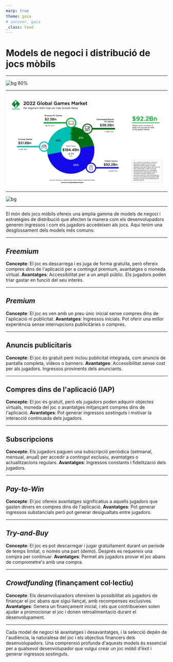 ```yaml
---
marp: true
theme: gaia
# uncover, gaia
_class: lead
---
```


<!-- _class: invert -->

# Models de negoci i distribució de jocs mòbils

---

![bg 80%](https://starloopstudios.com/wp-content/uploads/2021/04/gaming-platforms-01-1024x723.jpg)

---

![bg](Newzoo_Global-Games-Market-per-Segment_Nov-2022.webp)

---

![bg](https://venturebeat.com/wp-content/uploads/2018/04/global_games_market_2012-2021_per_segment.png)

---

El món dels jocs mòbils ofereix una àmplia gamma de models de negoci i estratègies de distribució que afecten la manera com els desenvolupadors generen ingressos i com els jugadors accedeixen als jocs. Aquí tenim una desglossament dels models més comuns:

---

## _Freemium_

**Concepte**: El joc es descarrega i es juga de forma gratuïta, però ofereix compres dins de l'aplicació per a contingut premium, avantatges o moneda virtual.
**Avantatges**: Accessibilitat per a un ampli públic. Els jugadors poden triar gastar en funció del seu interès.


---

## _Premium_

**Concepte**: El joc es ven amb un preu únic inicial sense compres dins de l'aplicació ni publicitat.
**Avantatges**: Ingressos inicials. Pot oferir una millor experiència sense interrupcions publicitàries o compres.

---

## Anuncis publicitaris

**Concepte**: El joc és gratuït però inclou publicitat integrada, com anuncis de pantalla completa, vídeos o banners.
**Avantatges**: Accessibilitat sense cost per als jugadors. Ingressos provinents dels anunciants.


---

## Compres dins de l'aplicació (IAP)

**Concepte**: El joc és gratuït, però els jugadors poden adquirir objectes virtuals, moneda del joc o avantatges mitjançant compres dins de l'aplicació.
**Avantatges**: Pot generar ingressos sostinguts i motivar la interacció continuada dels jugadors.

---

## Subscripcions

**Concepte**: Els jugadors paguen una subscripció periòdica (setmanal, mensual, anual) per accedir a contingut exclusiu, avantatges o actualitzacions regulars.
**Avantatges**: Ingressos constants i fidelització dels jugadors.

---

## _Pay-to-Win_

**Concepte**: El joc ofereix avantatges significatius a aquells jugadors que gasten diners en compres dins de l'aplicació.
**Avantatges**: Pot generar ingressos substancials però pot generar desigualtats entre jugadors.


---

## _Try-and-Buy_

**Concepte**: El joc es pot descarregar i jugar gratuïtament durant un període de temps limitat, o només una part (demo). Després es requereix una compra per continuar.
**Avantatges**: Permet als jugadors provar el joc abans de comprometre's amb una compra.

---

## _Crowdfunding_ (finançament col·lectiu)

**Concepte**: Els desenvolupadors ofereixen la possibilitat als jugadors de finançar el joc abans que sigui llançat, amb recompenses exclusives.
**Avantatges**: Genera un finançament inicial, i els que contribueixen solen ajudar a promocionar el joc i donen retroalimentació durant el desenvolupament.


----

Cada model de negoci té avantatges i desavantatges, i la selecció depèn de l'audiència, la naturalesa del joc i els objectius financers dels desenvolupadors. Una comprensió profunda d'aquests models és essencial per a qualsevol desenvolupador que vulgui crear un joc mòbil d'èxit i generar ingressos sostinguts.


